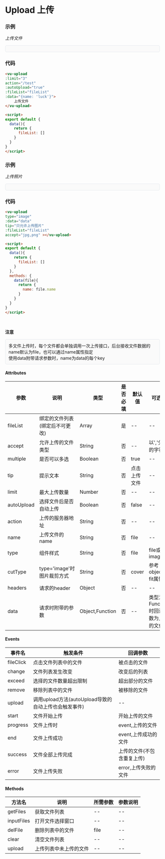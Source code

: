 # Upload 上传

### 示例

*上传文件*
<div style="border:1px solid #e4e7ed;border-radius:5px;padding:10px;background-color:#FAFAFA;">
    <vu-upload 
    :limit="3" 
    action="/test" 
    :autoUpload="true" 
    :fileList="fileList1"
    :data="{name: 'luck'}"></vu-upload>
</div>

### 代码

```html
<vu-upload 
:limit="3" 
action="/test" 
:autoUpload="true" 
:fileList="fileList"
:data="{name: 'luck'}">
    上传文件
</vu-upload>

<script>
export default {
  data(){
    return {
      fileList: []
    }
  }
}
</script>
```

### 示例

*上传照片*
<div style="border:1px solid #e4e7ed;border-radius:5px;padding:10px;background-color:#FAFAFA;">
  <vu-upload 
  type="image" 
  :data="data"
  tip="只允许上传图片" 
  :fileList="fileList2"
  accept="jpg,png" ></vu-upload>
</div>

<script>
export default {
  data(){
    return {
      fileList1: [],
      fileList2: []
    }
  },
  methods: {
    data(file){
      return {
        name: file.name
      }
    }
  }
}
</script>

### 代码
```html
<vu-upload 
type="image" 
:data="data"
tip="只允许上传图片" 
:fileList="fileList"
accept="jpg,png" ></vu-upload>

<script>
export default {
  data(){
    return {
      fileList: []
    }
  },
  methods: {
    data(file){
      return {
        name: file.name
      }
    }
  }
}
</script>
```

<br>

**注意**
<div style="border:1px solid #e4e7ed;border-radius:5px;padding:10px;background-color:#FAFAFA;">
    多文件上传时，每个文件都会单独调用一次上传接口，后台接收文件数据的name默认为file，也可以通过name属性指定<br>
    使用data附带请求参数时，name为data的每个key
</div>

#### Attributes
| 参数 | 说明 | 类型 | 是否必填 | 默认值 | 可选值 |
| ---  | --- | ---  | ---      | ---   | ---   |
| fileList | 绑定的文件列表(绑定后不可更改) | Array | 是| -- | -- |
| accept | 允许上传的文件类型 | String | 否 | -- | 以','分隔的字符串 |
| multiple | 是否可以多选 | Boolean | 否 | true | -- |
| tip | 提示文本 | String | 否 | 点击上传文件 | -- |
| limit | 最大上传数量 | Number | 否 | -- |-- |
| autoUpload | 选择文件后是否自动上传 | Boolean | 否 | false |-- |
| action | 上传的服务器地址 | String | 否 | -- | -- |
| name | 上传文件的name | String | 否 | file | -- |
| type | 组件样式 | String | 否 | file | file或image |
| cutType | type='image'时图片裁剪方式 | String | 否 | cover | 参考object-fit属性 |
| headers | 请求的header | Object | 否 | -- | -- |
| data | 请求时附带的参数 | Object,Function | 否 | -- | 类型为Function时回调参数为上传的文件 |


#### Events
| 事件名 | 触发条件 | 回调参数 |
|  ---  | ---  | ---  | 
| fileClick | 点击文件列表中的文件 | 被点击的文件 |
| change | 文件列表发生改变 | 改变后的列表 |
| exceed | 选择的文件数量超出限制 | 超出部分的文件 |
| remove | 移除列表中的文件 | 被移除的文件 |
| upload | 调用upload方法(autoUpload导致的自动上传也会触发事件) | -- |
| start | 文件开始上传 | 开始上传的文件 |
| progress | 文件上传时 | event,上传的文件 |
| end | 文件上传成功 | event,上传成功的文件 |
| success | 文件全部上传完成 | 上传的文件(不包含重复上传) |
| error | 文件上传失败 | error,上传失败的文件 |


#### Methods
| 方法名 | 说明 | 所需参数 | 参数说明 |
|  ---  | ---  | ---  | --- |
| getFiles | 获取文件列表 | --  | -- |
| inputFiles | 打开文件选择窗口 | -- | -- |
| delFile | 删除列表中的文件 | file | -- |
| clear | 清空文件列表 | -- | -- |
| upload | 上传列表中未上传的文件 | -- | -- |
